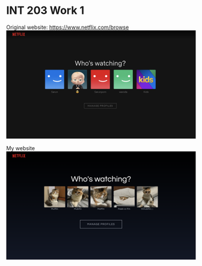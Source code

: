 # INT 203 Work 1
Original website: https://www.netflix.com/browse
![image](https://github.com/fxxhhhhhhh/INT203_62130500089/blob/master/62130500089_groupwork_1/Screenshot%202021-01-27%20at%2014.36.45.png)

My website
![image](https://github.com/fxxhhhhhhh/INT203_62130500089/blob/master/62130500089_groupwork_1/Screenshot%202021-02-01%20at%2023.04.35.png)
